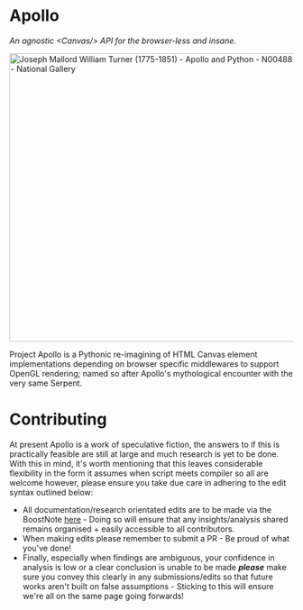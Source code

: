 # Apollo
*An agnostic &lt;Canvas/> API for the browser-less and insane.*

<a title="J. M. W. Turner, Public domain, via Wikimedia Commons" 
href="https://commons.wikimedia.org/wiki/File:Joseph_Mallord_William_Turner_(1775-1851)_-_Apollo_and_Python_-_N00488_-_National_Gallery.jpg"><img width="512" alt="Joseph Mallord William Turner (1775-1851) - Apollo and Python - N00488 - National Gallery"
src="https://upload.wikimedia.org/wikipedia/commons/thumb/5/5b/Joseph_Mallord_William_Turner_%281775-1851%29_-_Apollo_and_Python_-_N00488_-_National_Gallery.jpg/512px-Joseph_Mallord_William_Turner_%281775-1851%29_-_Apollo_and_Python_-_N00488_-_National_Gallery.jpg"></a>

Project Apollo is a Pythonic re-imagining of HTML Canvas element implementations depending on browser specific middlewares to support OpenGL rendering; named so after Apollo's mythological encounter with the very same Serpent.

# Contributing

At present Apollo is a work of speculative fiction, the answers to if this is practically feasible are still at large and much research is yet to be done. With this in mind, it's worth mentioning that this leaves considerable flexibility in the form it assumes when script meets compiler so all are welcome however, please ensure you take due care in adhering to the edit syntax outlined below:

- All documentation/research orientated edits are to be made via the BoostNote [here](https://boostnote.io/sgnyfbfcg/workspaces/Apollo-wPd59f6798e142411a818720be71542d9b) - Doing so will ensure that any insights/analysis shared remains organised + easily accessible to all contributors.
- When making edits please remember to submit a PR - Be proud of what you've done!
-  Finally, especially when findings are ambiguous, your confidence in analysis is low or a clear conclusion is unable to be made ***please*** make sure you convey this clearly in any submissions/edits so that future works aren't built on false assumptions - Sticking to this will ensure we're all on the same page going forwards!
